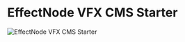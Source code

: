 # EffectNode VFX CMS Starter

![EffectNode VFX CMS Starter](https://github.com/wonglok/effectnode-cms-starter/blob/master/public/img/cms-demo.png?raw=true)
